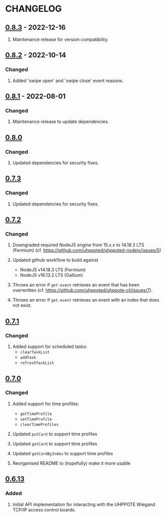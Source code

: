 # CHANGELOG

## [0.8.3](https://github.com/uhppoted/uhppoted-nodejs/releases/tag/v0.8.3) - 2022-12-16

1. Maintenance release for version compatibility.


## [0.8.2](https://github.com/uhppoted/uhppoted-nodejs/releases/tag/v0.8.2) - 2022-10-14

### Changed
1. Added 'swipe open' and 'swipe close' event reasons.


## [0.8.1](https://github.com/uhppoted/uhppoted-nodejs/releases/tag/v0.8.1) - 2022-08-01

### Changed
1. Maintenance release to update dependencies.


## [0.8.0](https://github.com/uhppoted/uhppoted-nodejs/releases/tag/v0.8.0)

### Changed
1. Updated dependencies for security fixes.


## [0.7.3](https://github.com/uhppoted/uhppoted-nodejs/releases/tag/v0.7.3)

### Changed
1. Updated dependencies for security fixes.


## [0.7.2](https://github.com/uhppoted/uhppoted-nodejs/releases/tag/v0.7.2)

### Changed
1. Downgraded required NodeJS engine from 15.x.x to 14.18.3 LTS (Fermium)
   (cf. https://github.com/uhppoted/uhppoted-nodejs/issues/5)

2. Updated github workflow to build against
   - NodeJS v14.18.3 LTS (Fermium)
   - NodeJS v16.13.2 LTS (Gallium)

3. Throws an error if `get-event` retrieves an event that has been overwritten
   (cf. https://github.com/uhppoted/uhppote-cli/issues/7).

4. Throws an error if `get-event` retrieves an event with an index that does not
   exist.


## [0.7.1](https://github.com/uhppoted/uhppoted-nodejs/releases/tag/v0.7.1)

### Changed
1. Added support for scheduled tasks:
   - `clearTaskList`
   - `addTask`
   - `refreshTaskList`


## [0.7.0](https://github.com/uhppoted/uhppoted-nodejs/releases/tag/v0.7.0) 

### Changed
1. Added support for time profiles:
   - `getTimeProfile`
   - `setTimeProfile`
   - `clearTimeProfiles`

2. Updated `putCard` to support time profiles
3. Updated `getCard` to support time profiles
4. Updated `getCardByIndex` to support time profiles
5. Reorganised README to (hopefully) make it more usable


## [0.6.13](https://github.com/uhppoted/uhppoted-nodejs/releases/tag/v0.6.13) 

### Added
1. Initial API implementation for interacting with the UHPPOTE Wiegand TCP/IP access control boards.


